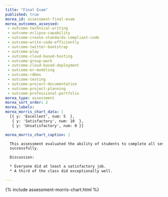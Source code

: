 ```yaml
---
title: "Final Exam"
published: true
morea_id: assessment-final-exam
morea_outcomes_assessed:
 - outcome-technical-writing
 - outcome-eclipse-capability
 - outcome-create-standards-compliant-code
 - outcome-write-code-efficiently
 - outcome-twitter-bootstrap
 - outcome-play
 - outcome-cloud-based-hosting
 - outcome-group-work
 - outcome-cloud-based-deployment
 - outcome-er-modeling
 - outcome-rdbms
 - outcome-testing
 - outcome-project-documentation
 - outcome-project-planning
 - outcome-professional-portfolio
morea_type: assessment
morea_sort_order: 2
morea_labels:
morea_morris_chart_data: |
  [{ y: 'Excellent', num: 5  },
   { y: 'Satisfactory', num: 10  },
   { y: 'Unsatisfactory', num: 0 }]

morea_morris_chart_caption: |

  This assessment evaluated the ability of students to complete all seven aspects of the final exam 
  successfully.

  Discussion:

  * Everyone did at least a satisfactory job. 
  * A third of the class did exceptionally well. 

---
```


{%  include assessment-morris-chart.html  %}
